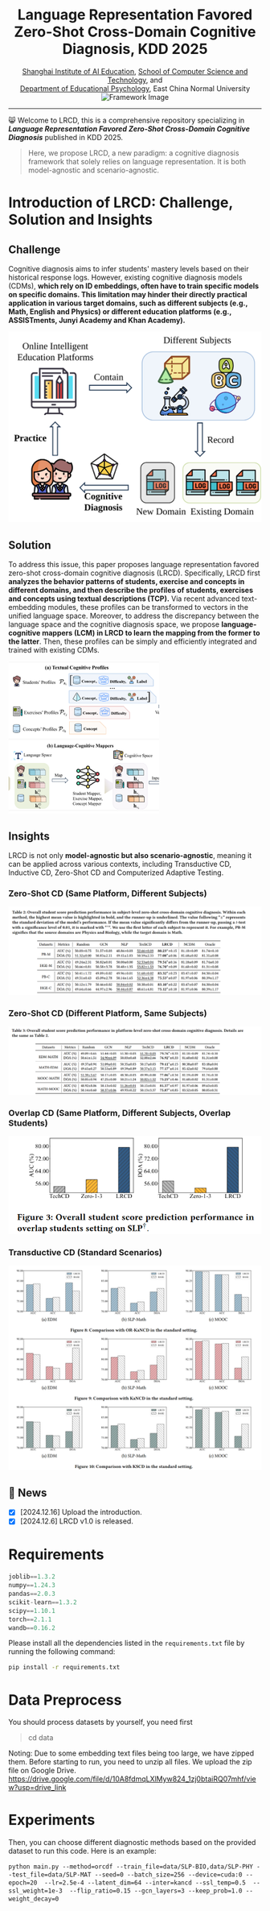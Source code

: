 <div align='center'>
<h1>Language Representation Favored Zero-Shot Cross-Domain Cognitive Diagnosis, KDD 2025</h1>
<a href='https://aiedu.ecnu.edu.cn/'>Shanghai Institute of AI Education</a>, <a href='http://www.cs.ecnu.edu.cn/'>School of Computer Science and Technology</a>,  and <a href='http://www.cs.ecnu.edu.cn/'> <br/>Department of Educational Psychology</a>, East China Normal University

<!-- <a href='https://github.com/ECNU-ILOG/ORCDF'><img src='https://img.shields.io/badge/Project-Page-Green'></a> -->
<!-- <a href='https://github.com/ECNU-ILOG/ORCDF/blob/main/ORCDF-KDD-2024.pdf'><img src='https://img.shields.io/badge/Paper-PDF-orange'></a> -->




<br/>
<img src="img/Framework.svg" width="800" alt="Framework Image" />

</div>

------



:smile_cat: Welcome to LRCD, this is a comprehensive repository specializing in ***Language Representation Favored Zero-Shot Cross-Domain Cognitive Diagnosis*** published in KDD 2025.


> Here, we propose LRCD, a new paradigm: a cognitive diagnosis framework that solely relies on language representation. It is both model-agnostic and scenario-agnostic.


# Introduction of LRCD: Challenge, Solution and Insights

## Challenge

Cognitive diagnosis aims to infer students' mastery levels based on their historical response logs. However, existing cognitive diagnosis models (CDMs), **which rely on ID embeddings, often have to train specific models on specific domains. This limitation may hinder their directly practical application in various target domains, such as different subjects (e.g., Math, English and Physics) or different education platforms (e.g., ASSISTments, Junyi Academy and Khan Academy).**


<img src='img/ZSCD.svg' />

## Solution

To address this issue, this paper proposes language representation favored zero-shot cross-domain cognitive diagnosis (LRCD). Specifically, LRCD first **analyzes the behavior patterns of students, exercise and concepts in different domains, and then describe the profiles of students, exercises and concepts using textual descriptions (TCP).** Via recent advanced text-embedding modules, these profiles can be transformed to vectors in the unified language space. Moreover, to address the discrepancy between the language space and the cognitive diagnosis space, we propose **language-cognitive mappers (LCM) in LRCD to learn the mapping from the former to the latter**. Then, these profiles can be simply and efficiently integrated and trained with existing CDMs.

<p float="left">
  <img src="img/TCP.png" alt="TCP" width="300"/>
  <img src="img/LCM.png" alt="LCM" width="300"/>
</p>

## Insights

LRCD is not only **model-agnostic but also scenario-agnostic**, meaning it can be applied across various contexts, including Transductive CD, Inductive CD, Zero-Shot CD and Computerized Adaptive Testing. 

### Zero-Shot CD (Same Platform, Different Subjects)

<img src="img/Table-1.png"/>


### Zero-Shot CD (Different Platform, Same Subjects)

<img src="img/Table-2.png"/>

### Overlap CD (Same Platform, Different Subjects, Overlap Students)

<img src="img/overlap.png"/>

### Transductive CD (Standard Scenarios)


<img src="img/standard.png"/>

## 📰 News 
- [x] [2024.12.16] Upload the introduction.
- [x] [2024.12.6] LRCD v1.0 is released.

# Requirements	

```python
joblib==1.3.2
numpy==1.24.3
pandas==2.0.3
scikit-learn==1.3.2
scipy==1.10.1
torch==2.1.1
wandb==0.16.2
```
Please install all the dependencies listed in the `requirements.txt` file by running the following command:

```bash
pip install -r requirements.txt
```

# Data Preprocess

You should process datasets by yourself, you need first 

> cd data



Noting: Due to some embedding text files being too large, we have zipped them. Before starting to run, you need to unzip all files. We upload the zip file on Google Drive. https://drive.google.com/file/d/10A8fdmqLXlMyw824_1zj0btaiRQ07mhf/view?usp=drive_link

# Experiments

Then, you can choose different diagnostic methods based on the provided dataset to run this code. Here is an example:

```shell
python main.py --method=orcdf --train_file=data/SLP-BIO,data/SLP-PHY --test_file=data/SLP-MAT --seed=0 --batch_size=256 --device=cuda:0 --epoch=20  --lr=2.5e-4 --latent_dim=64 --inter=kancd --ssl_temp=0.5  --ssl_weight=1e-3  --flip_ratio=0.15 --gcn_layers=3 --keep_prob=1.0 --weight_decay=0
```

 
